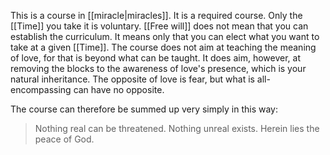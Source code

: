 This is a course in [[miracle|miracles]]. It is a required course. Only the [[Time]] you take it is voluntary. [[Free will]] does not mean that you can establish the curriculum. It means only that you can elect what you want to take at a given [[Time]]. The course does not aim at teaching the meaning of love, for that is beyond what can be taught. It does aim, however, at removing the blocks to the awareness of love's presence, which is your natural inheritance. The opposite of love is fear, but what is all-encompassing can have no opposite.

The course can therefore be summed up very simply in this way:
>Nothing real can be threatened.
>Nothing unreal exists.
>Herein lies the peace of God.